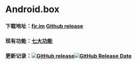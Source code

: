# Android.box



### 下载地址：[fir.im](https://fir.im/fkw1) [Github release](https://github.com/zhihaofans/Android.Box/releases/latest)

### 现有功能：[七大功能](README_features.md)

### 更新记录：[![GitHub release](https://img.shields.io/github/release/zhihaofans/Android.box.svg)![GitHub Release Date](https://img.shields.io/github/release-date/zhihaofans/Android.box.svg)](changelog.md)

